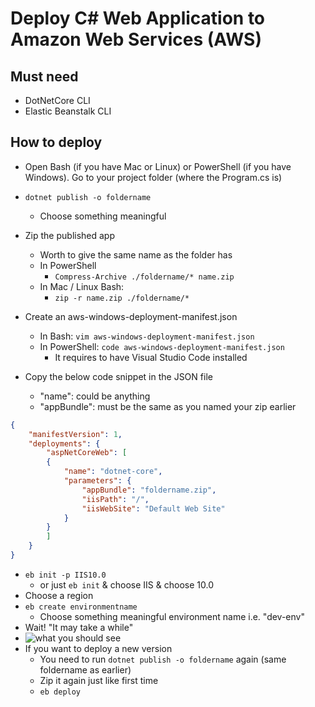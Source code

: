 # Deploy C# Web Application to Amazon Web Services (AWS)


Must need
--------------
- DotNetCore CLI
- Elastic Beanstalk CLI

How to deploy 
----------------

 - Open Bash (if you have Mac or Linux) or PowerShell (if you have Windows). Go to your project folder (where the Program.cs is)
 - `dotnet publish -o foldername`
    - Choose something meaningful
 - Zip the published app
    - Worth to give the same name as the folder has
    - In PowerShell
	    - `Compress-Archive ./foldername/* name.zip`
    - In Mac / Linux Bash:
	    - `zip -r name.zip ./foldername/*`

 - Create an aws-windows-deployment-manifest.json
    - In Bash: `vim aws-windows-deployment-manifest.json`
    - In PowerShell: `code aws-windows-deployment-manifest.json`
        - It requires to have Visual Studio Code installed
- Copy the below code snippet in the JSON file
    - "name": could be anything
    - "appBundle": must be the same as you named your zip earlier

```json
{
    "manifestVersion": 1,
    "deployments": {
        "aspNetCoreWeb": [
        {
            "name": "dotnet-core",
            "parameters": {
                "appBundle": "foldername.zip",
                "iisPath": "/",
                "iisWebSite": "Default Web Site"
            }
        }
        ]
    }
}
```

 - `eb init -p IIS10.0`
     - or just `eb init` & choose IIS & choose 10.0
 - Choose a region
 - `eb create environmentname`
    - Choose something meaningful environment name i.e. "dev-env"
 - Wait! "It may take a while"
 - ![what you should see](https://lh3.googleusercontent.com/-yF8RZGHFQDQ/WiUlhjMQWMI/AAAAAAAAFLE/V5502hH5JgEDnJbMc459y5BIwXAITIVEwCLcBGAs/s0/successfull_deploy.PNG "successfull_deploy.PNG")
 - If you want to deploy a new version
    - You need to run `dotnet publish -o foldername` again (same foldername as earlier)
    - Zip it again just like first time
    - `eb deploy`

